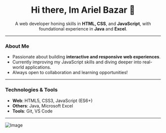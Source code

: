 <!-- Header -->
<h1 align="center">Hi there, Im Ariel Bazar 👋</h1>
<p align="center">
  A web developer honing skills in <strong>HTML, CSS</strong>, and <strong>JavaScript</strong>, with foundational experience in <strong>Java</strong> and <strong>Excel</strong>.
</p>


---

###  About Me

- Passionate about building **interactive and responsive web experiences**.
- Currently improving my JavaScript skills and diving deeper into real-world applications.
- Always open to collaboration and learning opportunities!

---

###  Technologies & Tools

- **Web**: HTML5, CSS3, JavaScript (ES6+)
- **Others**: Java, Microsoft Excel
- **Tools**: Git, VS Code

---
![Image](https://github.com/user-attachments/assets/277e97f7-5f69-48ed-9488-7b723a51e11b)
